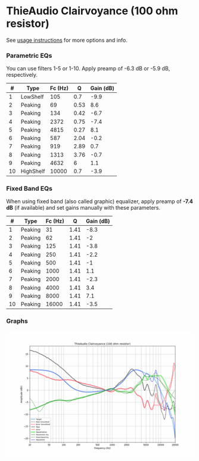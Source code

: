 # ThieAudio Clairvoyance (100 ohm resistor)
See [usage instructions](https://github.com/jaakkopasanen/AutoEq#usage) for more options and info.

### Parametric EQs
You can use filters 1-5 or 1-10. Apply preamp of -6.3 dB or -5.9 dB, respectively.

|   # | Type      |   Fc (Hz) |    Q |   Gain (dB) |
|-----|-----------|-----------|------|-------------|
|   1 | LowShelf  |       105 | 0.7  |        -9.9 |
|   2 | Peaking   |        69 | 0.53 |         8.6 |
|   3 | Peaking   |       134 | 0.42 |        -6.7 |
|   4 | Peaking   |      2372 | 0.75 |        -7.4 |
|   5 | Peaking   |      4815 | 0.27 |         8.1 |
|   6 | Peaking   |       587 | 2.04 |        -0.2 |
|   7 | Peaking   |       919 | 2.89 |         0.7 |
|   8 | Peaking   |      1313 | 3.76 |        -0.7 |
|   9 | Peaking   |      4632 | 6    |         1.1 |
|  10 | HighShelf |     10000 | 0.7  |        -3.9 |

### Fixed Band EQs
When using fixed band (also called graphic) equalizer, apply preamp of **-7.4 dB** (if available) and set gains manually with these parameters.

|   # | Type    |   Fc (Hz) |    Q |   Gain (dB) |
|-----|---------|-----------|------|-------------|
|   1 | Peaking |        31 | 1.41 |        -8.3 |
|   2 | Peaking |        62 | 1.41 |        -2   |
|   3 | Peaking |       125 | 1.41 |        -3.8 |
|   4 | Peaking |       250 | 1.41 |        -2.2 |
|   5 | Peaking |       500 | 1.41 |        -1   |
|   6 | Peaking |      1000 | 1.41 |         1.1 |
|   7 | Peaking |      2000 | 1.41 |        -2.3 |
|   8 | Peaking |      4000 | 1.41 |         3.4 |
|   9 | Peaking |      8000 | 1.41 |         7.1 |
|  10 | Peaking |     16000 | 1.41 |        -3.5 |

### Graphs
![](./ThieAudio%20Clairvoyance%20(100%20ohm%20resistor).png)
